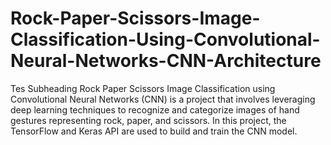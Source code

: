 # Rock-Paper-Scissors-Image-Classification-Using-Convolutional-Neural-Networks-CNN-Architecture

Tes Subheading
Rock Paper Scissors Image Classification using Convolutional Neural Networks (CNN) is a project that involves leveraging deep learning techniques to recognize and categorize images of hand gestures representing rock, paper, and scissors. In this project, the TensorFlow and Keras API are used to build and train the CNN model.

